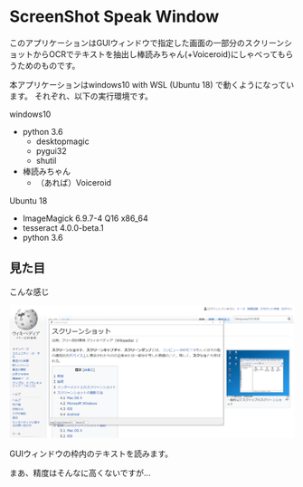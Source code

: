 # ScreenShot Speak Window

このアプリケーションはGUIウィンドウで指定した画面の一部分のスクリーンショットからOCRでテキストを抽出し棒読みちゃん(+Voiceroid)にしゃべってもらうためのものです。

本アプリケーションはwindows10 with WSL (Ubuntu 18) で動くようになっています。
それぞれ、以下の実行環境です。

windows10
- python 3.6
  - desktopmagic
  - pygui32
  - shutil
- 棒読みちゃん
  - （あれば）Voiceroid

Ubuntu 18
- ImageMagick 6.9.7-4 Q16 x86_64
- tesseract 4.0.0-beta.1
- python 3.6

## 見た目

こんな感じ

![アプリの見た目](app_image.png)

GUIウィンドウの枠内のテキストを読みます。

まあ、精度はそんなに高くないですが...